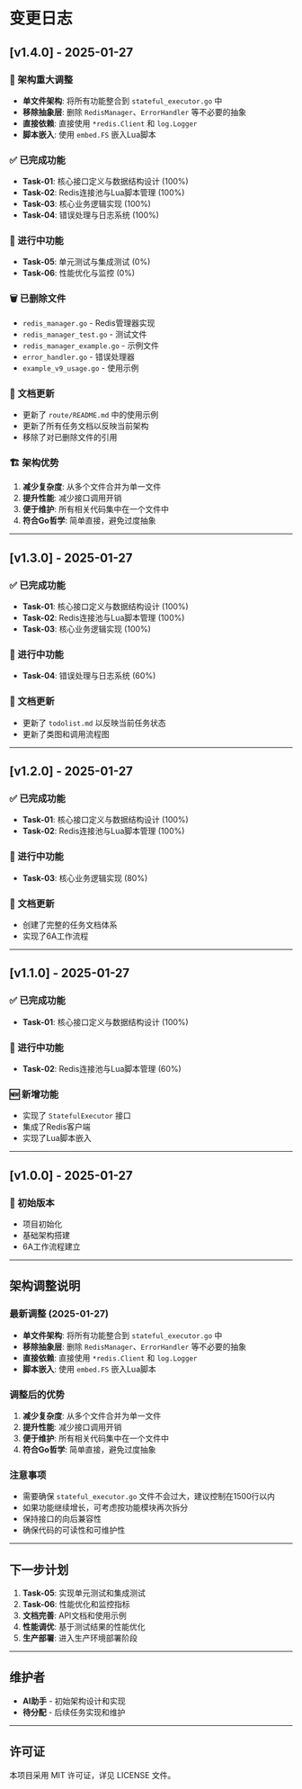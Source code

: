 # 变更日志

## [v1.4.0] - 2025-01-27

### 🎯 架构重大调整
- **单文件架构**: 将所有功能整合到 `stateful_executor.go` 中
- **移除抽象层**: 删除 `RedisManager`、`ErrorHandler` 等不必要的抽象
- **直接依赖**: 直接使用 `*redis.Client` 和 `log.Logger`
- **脚本嵌入**: 使用 `embed.FS` 嵌入Lua脚本

### ✅ 已完成功能
- **Task-01**: 核心接口定义与数据结构设计 (100%)
- **Task-02**: Redis连接池与Lua脚本管理 (100%)
- **Task-03**: 核心业务逻辑实现 (100%)
- **Task-04**: 错误处理与日志系统 (100%)

### 🔄 进行中功能
- **Task-05**: 单元测试与集成测试 (0%)
- **Task-06**: 性能优化与监控 (0%)

### 🗑️ 已删除文件
- `redis_manager.go` - Redis管理器实现
- `redis_manager_test.go` - 测试文件
- `redis_manager_example.go` - 示例文件
- `error_handler.go` - 错误处理器
- `example_v9_usage.go` - 使用示例

### 📝 文档更新
- 更新了 `route/README.md` 中的使用示例
- 更新了所有任务文档以反映当前架构
- 移除了对已删除文件的引用

### 🏗️ 架构优势
1. **减少复杂度**: 从多个文件合并为单一文件
2. **提升性能**: 减少接口调用开销
3. **便于维护**: 所有相关代码集中在一个文件中
4. **符合Go哲学**: 简单直接，避免过度抽象

---

## [v1.3.0] - 2025-01-27

### ✅ 已完成功能
- **Task-01**: 核心接口定义与数据结构设计 (100%)
- **Task-02**: Redis连接池与Lua脚本管理 (100%)
- **Task-03**: 核心业务逻辑实现 (100%)

### 🔄 进行中功能
- **Task-04**: 错误处理与日志系统 (60%)

### 📝 文档更新
- 更新了 `todolist.md` 以反映当前任务状态
- 更新了类图和调用流程图

---

## [v1.2.0] - 2025-01-27

### ✅ 已完成功能
- **Task-01**: 核心接口定义与数据结构设计 (100%)
- **Task-02**: Redis连接池与Lua脚本管理 (100%)

### 🔄 进行中功能
- **Task-03**: 核心业务逻辑实现 (80%)

### 📝 文档更新
- 创建了完整的任务文档体系
- 实现了6A工作流程

---

## [v1.1.0] - 2025-01-27

### ✅ 已完成功能
- **Task-01**: 核心接口定义与数据结构设计 (100%)

### 🔄 进行中功能
- **Task-02**: Redis连接池与Lua脚本管理 (60%)

### 🆕 新增功能
- 实现了 `StatefulExecutor` 接口
- 集成了Redis客户端
- 实现了Lua脚本嵌入

---

## [v1.0.0] - 2025-01-27

### 🎉 初始版本
- 项目初始化
- 基础架构搭建
- 6A工作流程建立

---

## 架构调整说明

### 最新调整 (2025-01-27)
- **单文件架构**: 将所有功能整合到 `stateful_executor.go` 中
- **移除抽象层**: 删除 `RedisManager`、`ErrorHandler` 等不必要的抽象
- **直接依赖**: 直接使用 `*redis.Client` 和 `log.Logger`
- **脚本嵌入**: 使用 `embed.FS` 嵌入Lua脚本

### 调整后的优势
1. **减少复杂度**: 从多个文件合并为单一文件
2. **提升性能**: 减少接口调用开销
3. **便于维护**: 所有相关代码集中在一个文件中
4. **符合Go哲学**: 简单直接，避免过度抽象

### 注意事项
- 需要确保 `stateful_executor.go` 文件不会过大，建议控制在1500行以内
- 如果功能继续增长，可考虑按功能模块再次拆分
- 保持接口的向后兼容性
- 确保代码的可读性和可维护性

---

## 下一步计划

1. **Task-05**: 实现单元测试和集成测试
2. **Task-06**: 性能优化和监控指标
3. **文档完善**: API文档和使用示例
4. **性能调优**: 基于测试结果的性能优化
5. **生产部署**: 进入生产环境部署阶段

---

## 维护者

- **AI助手** - 初始架构设计和实现
- **待分配** - 后续任务实现和维护

---

## 许可证

本项目采用 MIT 许可证，详见 LICENSE 文件。

